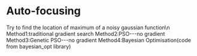 # Auto-focusing
Try to find the location of maximum of a noisy gaussian function\n
Method1:traditional gradient search
Method2:PSO---no gradient
Method3:Genetic PSO---no gradient
Method4:Bayesian Optimisation(code from bayesian_opt library)

